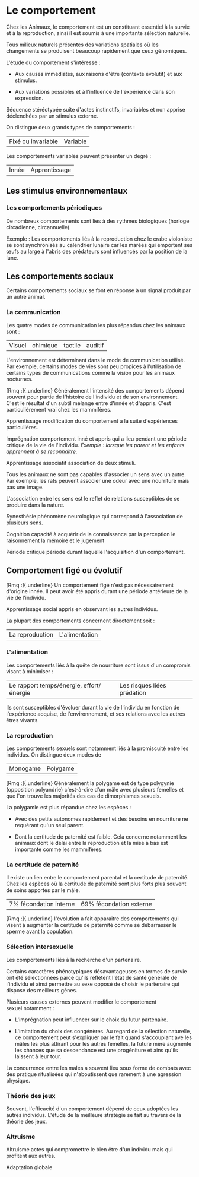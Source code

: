 # Le comportement

Chez les Animaux, le comportement est un constituant essentiel à la
survie et à la reproduction, ainsi il est soumis à une importante
sélection naturelle.

Tous milieux naturels présentes des variations spatiales où les
changements se produisent beaucoup rapidement que ceux génomiques.

L'étude du comportement s'intéresse :

-   Aux causes immédiates, aux raisons d'être (contexte évolutif) et aux
    stimulus.

-   Aux variations possibles et à l'influence de l'expérience dans son
    expression.

Séquence stéréotypée suite d'actes instinctifs, invariables et non
apprise déclenchées par un stimulus externe.

On distingue deux grands types de comportements :

|                    |          |
|--------------------|----------|
| Fixé ou invariable | Variable |

Les comportements variables peuvent présenter un degré :

|       |               |
|-------|---------------|
| Innée | Apprentissage |

## Les stimulus environnementaux

### Les comportements périodiques

De nombreux comportements sont liés à des rythmes biologiques (horloge
circadienne, circannuelle).

Exemple : Les comportements liés à la reproduction chez le crabe
violoniste se sont synchronisés au calendrier lunaire car les marées qui
emportent ses œufs au large à l'abris des prédateurs sont influencés par
la position de la lune.

## Les comportements sociaux 

Certains comportements sociaux se font en réponse à un signal produit
par un autre animal.

### La communication

Les quatre modes de communication les plus répandus chez les animaux
sont :

|        |          |         |         |
|--------|----------|---------|---------|
| Visuel | chimique | tactile | auditif |

L'environnement est déterminant dans le mode de communication utilisé.
Par exemple, certains modes de vies sont peu propices à l'utilisation de
certains types de communications comme la vision pour les animaux
nocturnes.

[Rmq :]{.underline} Généralement l'intensité des comportements dépend
souvent pour partie de l'histoire de l'individu et de son environnement.
C'est le résultat d'un subtil mélange entre d'innée et d'appris. C'est
particulièrement vrai chez les mammifères.

Apprentissage modification du comportement à la suite d'expériences
particulières.

Imprégnation comportement inné et appris qui a lieu pendant une période
critique de la vie de l'individu. *Exemple : lorsque les parent et les
enfants apprennent à se reconnaître.*

Apprentissage associatif association de deux stimuli.

Tous les animaux ne sont pas capables d'associer un sens avec un autre.
Par exemple, les rats peuvent associer une odeur avec une nourriture
mais pas une image.

L'association entre les sens est le reflet de relations susceptibles de
se produire dans la nature.

Synesthésie phénomène neurologique qui correspond à l'association de
plusieurs sens.

Cognition capacité à acquérir de la connaissance par la perception le
raisonnement la mémoire et le jugement

Période critique période durant laquelle l'acquisition d'un
comportement.

## Comportement figé ou évolutif

[Rmq :]{.underline} Un comportement figé n'est pas nécessairement
d'origine innée. Il peut avoir été appris durant une période antérieure
de la vie de l'individu.

Apprentissage social appris en observant les autres individus.

La plupart des comportements concernent directement soit :

|                 |                |
|-----------------|----------------|
| La reproduction | L'alimentation |

### L'alimentation

Les comportements liés à la quête de nourriture sont issus d'un
compromis visant à minimiser :

|                                          |                             |
|------------------------------------------|-----------------------------|
| Le rapport temps/énergie, effort/énergie | Les risques liées prédation |

Ils sont susceptibles d'évoluer durant la vie de l'individu en fonction
de l'expérience acquise, de l'environnement, et ses relations avec les
autres êtres vivants.

### La reproduction

Les comportements sexuels sont notamment liés à la promiscuité entre les
individus. On distingue deux modes de

|          |          |
|----------|----------|
| Monogame | Polygame |

[Rmq :]{.underline} Généralement la polygame est de type polygynie
(opposition polyandrie) c'est-à-dire d'un mâle avec plusieurs femelles
et que l'on trouve les majorités des cas de dimorphismes sexuels.

La polygamie est plus répandue chez les espèces :

-   Avec des petits autonomes rapidement et des besoins en nourriture ne
    requérant qu'un seul parent.

-   Dont la certitude de paternité est faible. Cela concerne notamment
    les animaux dont le délai entre la reproduction et la mise à bas est
    importante comme les mammifères.

### La certitude de paternité

Il existe un lien entre le comportement parental et la certitude de
paternité. Chez les espèces où la certitude de paternité sont plus forts
plus souvent de soins apportés par le mâle.

|                        |                         |
|------------------------|-------------------------|
| 7% fécondation interne | 69% fécondation externe |

[Rmq :]{.underline} l'évolution a fait apparaitre des comportements qui
visent à augmenter la certitude de paternité comme se débarrasser le
sperme avant la copulation.

### Sélection intersexuelle

Les comportements liés à la recherche d'un partenaire.

Certains caractères phénotypiques désavantageuses en termes de survie
ont été sélectionnées parce qu'ils reflètent l'état de santé générale de
l'individu et ainsi permettre au sexe opposé de choisir le partenaire
qui dispose des meilleurs gènes.

Plusieurs causes externes peuvent modifier le comportement
sexuel notamment :

-   L'imprégnation peut influencer sur le choix du futur partenaire.

-   L'imitation du choix des congénères. Au regard de la sélection
    naturelle, ce comportement peut s'expliquer par le fait quand
    s'accouplant ave les mâles les plus attirant pour les autres
    femelles, la future mère augmente les chances que sa descendance est
    une progéniture et ains qu'ils laissent à leur tour.

La concurrence entre les males a souvent lieu sous forme de combats avec
des pratique ritualisées qui n'aboutissent que rarement à une agression
physique.

### Théorie des jeux

Souvent, l'efficacité d'un comportement dépend de ceux adoptées les
autres individus. L'étude de la meilleure stratégie se fait au travers
de la théorie des jeux.

### Altruisme

Altruisme actes qui compromettre le bien être d'un individu mais qui
profitent aux autres.

Adaptation globale

